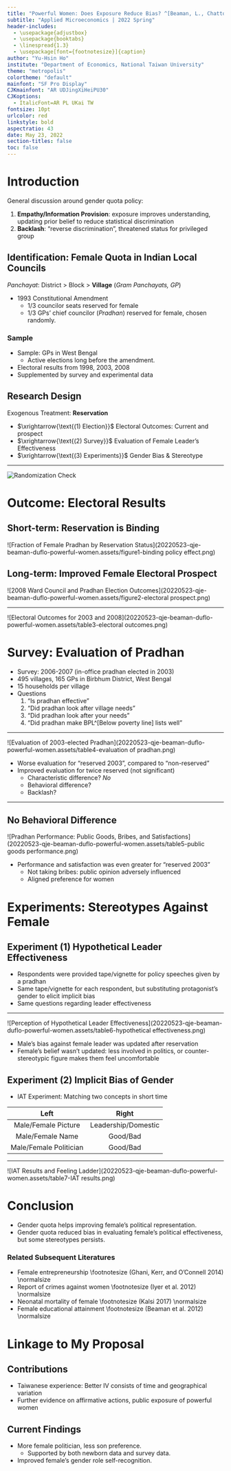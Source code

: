 ```yaml
---
title: "Powerful Women: Does Exposure Reduce Bias? ^[Beaman, L., Chattopadhyay, R., Duflo, E., Pande, R., & Topalova, P. (2009). Quarterly Journal of Economics, 124(4), 1497-1540.]"
subtitle: "Applied Microeconomics | 2022 Spring"
header-includes:
  - \usepackage{adjustbox}
  - \usepackage{booktabs}
  - \linespread{1.3}
  - \usepackage[font={footnotesize}]{caption}
author: "Yu-Hsin Ho"
institute: "Department of Economics, National Taiwan University"
theme: "metropolis"
colortheme: "default"
mainfont: "SF Pro Display"
CJKmainfont: "AR UDJingXiHeiPU30"
CJKoptions:
  - ItalicFont=AR PL UKai TW
fontsize: 10pt
urlcolor: red
linkstyle: bold
aspectratio: 43
date: May 23, 2022
section-titles: false
toc: false
---
```


# Introduction

General discussion around gender quota policy:

1. **Empathy/Information Provision**: exposure improves understanding, updating prior belief to reduce statistical discrimination
3. **Backlash**: “reverse discrimination”, threatened status for privileged group

## Identification: Female Quota in Indian Local Councils

*Panchayat*: District > Block > **Village** (*Gram Panchayats, GP*)

- 1993 Constitutional Amendment
  - 1/3 councilor seats reserved for female
  - 1/3 GPs’ chief councilor (*Pradhan*) reserved for female, chosen randomly.

### Sample

- Sample: GPs in West Bengal
  - Active elections long before the amendment.
- Electoral results from 1998, 2003, 2008
- Supplemented by survey and experimental data

## Research Design

Exogenous Treatment: **Reservation**

- $\xrightarrow{\text{(1) Election}}$ Electoral Outcomes: Current and prospect
- $\xrightarrow{\text{(2) Survey}}$ Evaluation of Female Leader’s Effectiveness
- $\xrightarrow{\text{(3) Experiments}}$ Gender Bias & Stereotype

---

![Randomization Check](20220523-qje-beaman-duflo-powerful-women.assets/table1-randomization-check.png)

# Outcome: Electoral Results

## Short-term: Reservation is Binding

![Fraction of Female Pradhan by Reservation Status](20220523-qje-beaman-duflo-powerful-women.assets/figure1-binding policy effect.png)

## Long-term: Improved Female Electoral Prospect

![2008 Ward Council and Pradhan Election Outcomes](20220523-qje-beaman-duflo-powerful-women.assets/figure2-electoral prospect.png)

---

![Electoral Outcomes for 2003 and 2008](20220523-qje-beaman-duflo-powerful-women.assets/table3-electoral outcomes.png)

# Survey: Evaluation of Pradhan

- Survey: 2006-2007 (in-office pradhan elected in 2003)
- 495 villages, 165 GPs in Birbhum District, West Bengal
- 15 households per village
- Questions
  1. “Is pradhan effective”
  2. “Did pradhan look after village needs”
  3. “Did pradhan look after your needs”
  4. “Did pradhan make BPL^[Below poverty line] lists well”

---

![Evaluation of 2003-elected Pradhan](20220523-qje-beaman-duflo-powerful-women.assets/table4-evaluation of pradhan.png)

- Worse evaluation for “reserved 2003”, compared to “non-reserved”
- Improved evaluation for twice reserved (not significant)
  - Characteristic difference? *No*
  - Behavioral difference?
  - Backlash?

---

## No Behavioral Difference

![Pradhan Performance: Public Goods, Bribes, and Satisfactions](20220523-qje-beaman-duflo-powerful-women.assets/table5-public goods performance.png)

- Performance and satisfaction was even greater for “reserved 2003”
  - Not taking bribes: public opinion adversely influenced
  - Aligned preference for women


# Experiments: Stereotypes Against Female

## Experiment (1) Hypothetical Leader Effectiveness

- Respondents were provided tape/vignette for policy speeches given by a pradhan
- Same tape/vignette for each respondent, but substituting protagonist’s gender to elicit implicit bias
- Same questions regarding leader effectiveness

---

![Perception of Hypothetical Leader Effectiveness](20220523-qje-beaman-duflo-powerful-women.assets/table6-hypothetical effectiveness.png)

- Male’s bias against female leader was updated after reservation
- Female’s belief wasn’t updated: less involved in politics, or counter-stereotypic figure makes them feel uncomfortable

## Experiment (2) Implicit Bias of Gender

- IAT Experiment: Matching two concepts in short time

|          Left          |        Right        |
| :--------------------: | :-----------------: |
|  Male/Female Picture   | Leadership/Domestic |
|    Male/Female Name    |      Good/Bad       |
| Male/Female Politician |      Good/Bad       |

---

![IAT Results and Feeling Ladder](20220523-qje-beaman-duflo-powerful-women.assets/table7-IAT results.png)

# Conclusion

- Gender quota helps improving female’s political representation.
- Gender quota reduced bias in evaluating female’s political effectiveness, but some stereotypes persists.

### Related Subsequent Literatures

- Female entrepreneurship \footnotesize (Ghani, Kerr, and O’Connell 2014) \normalsize
- Report of crimes against women \footnotesize (Iyer et al. 2012) \normalsize
- Neonatal mortality of female \footnotesize (Kalsi 2017) \normalsize
- Female educational attainment \footnotesize (Beaman et al. 2012) \normalsize

### 

# Linkage to My Proposal

## Contributions

- Taiwanese experience: Better IV consists of time and geographical variation
- Further evidence on affirmative actions, public exposure of powerful women

## Current Findings

- More female politician, less son preference.
  - Supported by both newborn data and survey data.
- Improved female’s gender role self-recognition.